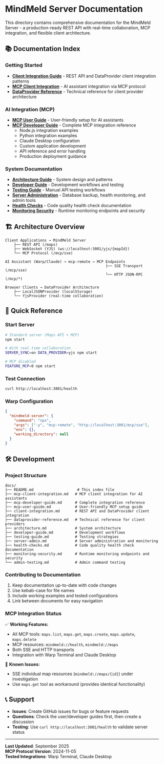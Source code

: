 # MindMeld Server Documentation

This directory contains comprehensive documentation for the MindMeld Server - a production-ready REST API with real-time collaboration, MCP integration, and flexible client architecture.

## 📚 Documentation Index

### Getting Started

- **[Client Integration Guide](client-integration.md)** - REST API and DataProvider client integration patterns
- **[MCP Client Integration](mcp-client-integration.md)** - AI assistant integration via MCP protocol
- **[DataProvider Reference](dataprovider-reference.md)** - Technical reference for client provider architecture

### AI Integration (MCP)

- **[MCP User Guide](mcp-user-guide.md)** - User-friendly setup for AI assistants
- **[MCP Developer Guide](mcp-developer-guide.md)** - Complete MCP integration reference
  - Node.js integration examples
  - Python integration examples
  - Claude Desktop configuration
  - Custom application development
  - API reference and error handling
  - Production deployment guidance

### System Documentation

- **[Architecture Guide](architecture.md)** - System design and patterns
- **[Developer Guide](developer-guide.md)** - Development workflows and testing
- **[Testing Guide](testing-guide.md)** - Manual API testing workflows
- **[Server Administration](server-admin.md)** - Database backup, health monitoring, and admin tools
- **[Health Checks](health-checks.md)** - Code quality health check documentation
- **[Monitoring Security](monitoring-security.md)** - Runtime monitoring endpoints and security

## 🏗️ Architecture Overview

```
Client Applications → MindMeld Server
    ├── REST API (/maps)
    ├── WebSocket (YJS) (ws://localhost:3001/yjs/{mapId})
    └── MCP Protocol (/mcp/sse)

AI Assistant (Warp/Claude) → mcp-remote → MCP Endpoints
                                              ├── SSE Transport (/mcp/sse)
                                              └── HTTP JSON-RPC (/mcp/*)

Browser Clients → DataProvider Architecture
    ├── LocalJSONProvider (localStorage)
    └── YjsProvider (real-time collaboration)
```

## 🚀 Quick Reference

### Start Server

```bash
# Standard server (Maps API + MCP)
npm start

# With real-time collaboration
SERVER_SYNC=on DATA_PROVIDER=yjs npm start

# MCP disabled
FEATURE_MCP=0 npm start
```

### Test Connection

```bash
curl http://localhost:3001/health
```

### Warp Configuration

```json
{
  "mindmeld-server": {
    "command": "npx",
    "args": ["-y", "mcp-remote", "http://localhost:3001/mcp/sse"],
    "env": {},
    "working_directory": null
  }
}
```

## 🛠️ Development

### Project Structure

```
docs/
├── README.md                    # This index file
├── mcp-client-integration.md   # MCP client integration for AI assistants
├── mcp-developer-guide.md      # Complete integration reference
├── mcp-user-guide.md           # User-friendly MCP setup guide
├── client-integration.md       # REST API and DataProvider client integration
├── dataprovider-reference.md   # Technical reference for client providers
├── architecture.md             # System architecture
├── developer-guide.md          # Development workflows
├── testing-guide.md            # Testing strategies
├── server-admin.md             # Server administration and monitoring
├── health-checks.md            # Code quality health check documentation
├── monitoring-security.md      # Runtime monitoring endpoints and security
└── admin-testing.md            # Admin command testing
```

### Contributing to Documentation

1. Keep documentation up-to-date with code changes
2. Use kebab-case for file names
3. Include working examples and tested configurations
4. Link between documents for easy navigation

### MCP Integration Status

✅ **Working Features:**

- All MCP tools: `maps.list`, `maps.get`, `maps.create`, `maps.update`, `maps.delete`
- MCP resources: `mindmeld://health`, `mindmeld://maps`
- Both SSE and HTTP transports
- Integration with Warp Terminal and Claude Desktop

🔧 **Known Issues:**

- SSE individual map resources (`mindmeld://maps/{id}`) under investigation
- Use `maps.get` tool as workaround (provides identical functionality)

## 📞 Support

- **Issues**: Create GitHub issues for bugs or feature requests
- **Questions**: Check the user/developer guides first, then create a discussion
- **Testing**: Use `curl http://localhost:3001/health` to validate server status

---

**Last Updated**: September 2025  
**MCP Protocol Version**: 2024-11-05  
**Tested Integrations**: Warp Terminal, Claude Desktop
